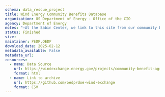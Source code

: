 ```yaml
---
schema: data_rescue_project 
title: Wind Energy Community Benefits Database
organization: US Department of Energy - Office of the CIO
agency: Department of Energy
notes: "–At the Sabin Center, we link to this site from our community benefits database. Other groups have indicated that they use the database to pull example agreements that communities can use in determining what to ask developers for. –For webpage archiving- OEDP's contact let us know there are a lot of really helpful guides and maps on the windexchange website that they're worried will get taken down."
status: Finished
size: 
maintainer: PEDP,OEDP
download_date: 2025-02-12
metadata_available: False
metadata_url: 
resources:
  - name: Data Source
    url: https://windexchange.energy.gov/projects/community-benefit-agreements
    format: html
  - name: Link to archive
    url: https://github.com/oedp/doe-wind-exchange
    format: CSV
---
```

